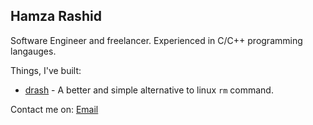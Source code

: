 ## Hamza Rashid

Software Engineer and freelancer. Experienced in C/C++ programming langauges.

Things, I've built:

- [drash](https://github.com/hamza12700/drash) - A better and simple alternative to linux `rm` command.

Contact me on: [Email](mailto:c44help@gmail.com)
